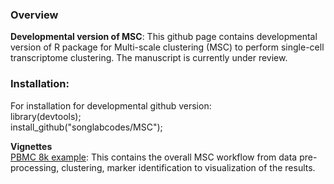 ### Overview

**Developmental version of MSC**: This github page contains developmental version of R package for Multi-scale clustering (MSC) to perform single-cell transcriptome clustering. The manuscript is currently under review.

### Installation:

For installation for developmental github version:  
library(devtools);  
install_github("songlabcodes/MSC");

**Vignettes**  
[PBMC 8k example](https://songlabcodes.github.io/MSC/vignettes/8k_PBMC_workflow.html): This contains the overall MSC workflow from data pre-processing, clustering, marker identification to visualization of the results.
